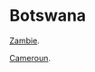 # Botswana

[Zambie](https://github.com/Youssef-NAIM/labyrinthe/blob/main/Zambie.md).

[Cameroun](https://github.com/Youssef-NAIM/labyrinthe/blob/main/Cameroun.md).